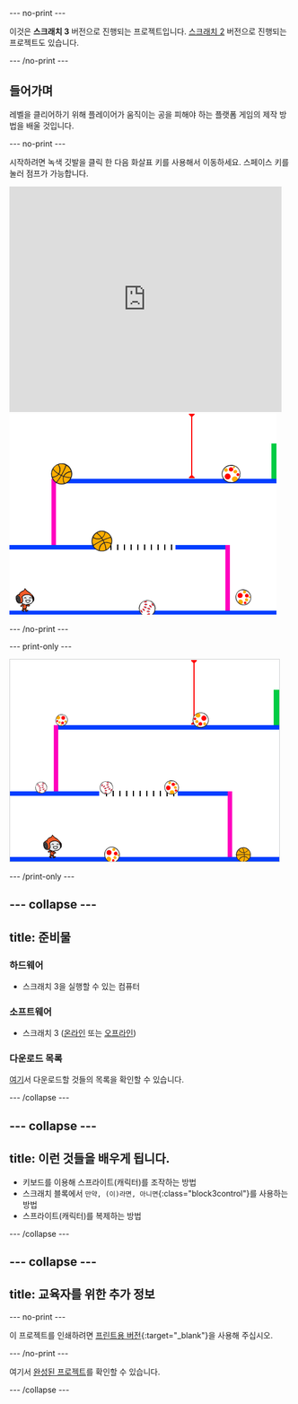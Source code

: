 --- no-print ---

이것은 **스크래치 3** 버전으로 진행되는 프로젝트입니다. [스크래치 2](https://projects.raspberrypi.org/ko-KR/projects/dodgeball-scratch2) 버전으로 진행되는 프로젝트도 있습니다.

--- /no-print ---

## 들어가며

레벨을 클리어하기 위해 플레이어가 움직이는 공을 피해야 하는 플랫폼 게임의 제작 방법을 배울 것입니다.

--- no-print ---

시작하려면 녹색 깃발을 클릭 한 다음 화살표 키를 사용해서 이동하세요. <kbd>스페이스</kbd> 키를 눌러 점프가 가능합니다.

<div class="scratch-preview">
  <iframe allowtransparency="true" width="485" height="402" src="https://scratch.mit.edu/projects/embed/251809924/?autostart=false" frameborder="0" scrolling="no"></iframe>
  <img src="images/dodge-final.png">
</div>

--- /no-print ---

--- print-only ---

![피구 게임이 실행되고 있는 모습](images/dodgeball-showcase.png)

--- /print-only ---

--- collapse ---
---
title: 준비물
---

### 하드웨어

+ 스크래치 3을 실행할 수 있는 컴퓨터

### 소프트웨어

+ 스크래치 3 ([온라인](https://scratch.mit.edu/projects/editor/) 또는 [오프라인](https://scratch.mit.edu/download/))

### 다운로드 목록

[여기](https://rpf.io/p/ko-KR/dodgeball-go)서 다운로드할 것들의 목록을 확인할 수 있습니다.

--- /collapse ---

--- collapse ---
---
title: 이런 것들을 배우게 됩니다.
---

+ 키보드를 이용해 스프라이트(캐릭터)를 조작하는 방법
+ 스크래치 블록에서 `만약, (이)라면, 아니면`{:class="block3control"}를 사용하는 방법
+ 스프라이트(캐릭터)를 복제하는 방법

--- /collapse ---

--- collapse ---
---
title: 교육자를 위한 추가 정보
---

--- no-print ---

이 프로젝트를 인쇄하려면 [프린트용 버전](https://projects.raspberrypi.org/ko-KR/projects/dodgeball/print){:target="_blank"}을 사용해 주십시오.

--- /no-print ---

여기서 [완성된 프로젝트](https://rpf.io/p/ko-KR/dodgeball-get)를 확인할 수 있습니다.

--- /collapse ---